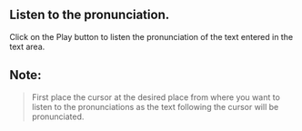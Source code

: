 ## Listen to the pronunciation. ##

Click on the Play button to listen the pronunciation of the text entered in the text area.

## Note: ##

> First place the cursor at the desired place from where you want to listen to the pronunciations as the text following the cursor will be pronunciated.